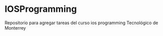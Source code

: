 # IOSProgramming
Repositorio para agregar tareas del curso ios programming Tecnológico de Monterrey
